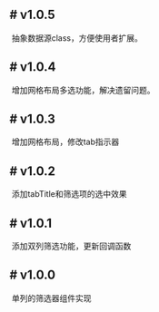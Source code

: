 ## # v1.0.5

​ 抽象数据源class，方便使用者扩展。

## # v1.0.4

​ 增加网格布局多选功能，解决遗留问题。

## # v1.0.3

​ 增加网格布局，修改tab指示器

## # v1.0.2

​ 添加tabTitle和筛选项的选中效果

## # v1.0.1

​ 添加双列筛选功能，更新回调函数

## # v1.0.0

​ 单列的筛选器组件实现